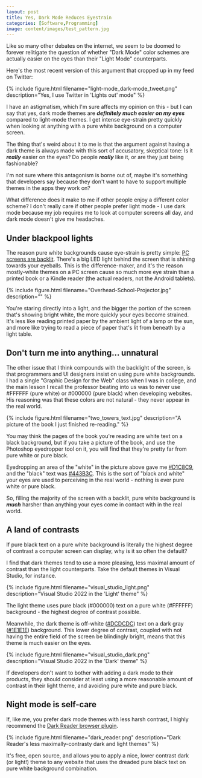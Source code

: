 ```yaml
---
layout: post
title: Yes, Dark Mode Reduces Eyestrain
categories: [Software,Programming]
image: content/images/test_pattern.jpg
---
```


Like so many other debates on the internet, we seem to be doomed to forever relitigate the question of whether "Dark Mode" color schemes are actually easier on the eyes than their "Light Mode" counterparts.

Here's the most recent version of this argument that cropped up in my feed on Twitter:

{% include figure.html filename="light-mode_dark-mode_tweet.png" description="Yes, I use Twitter in 'Lights out' mode" %}

I have an astigmatism, which I'm sure affects my opinion on this - but I can say that yes, dark mode themes are ___definitely much easier on my eyes___ compared to light-mode themes. I get intense eye-strain pretty quickly when looking at anything with a pure white background on a computer screen.

The thing that's weird about it to me is that the argument against having a dark theme is always made with this sort of accusatory, skeptical tone: Is it ___really___ easier on the eyes? Do people ___really___ like it, or are they just being fashionable?

I'm not sure where this antagonism is borne out of, maybe it's something that developers say because they don't want to have to support multiple themes in the apps they work on?

What difference does it make to me if other people enjoy a different color scheme? I don't really care if other people prefer light mode - I use dark mode because my job requires me to look at computer screens all day, and dark mode doesn't give me headaches.

## Under blackpool lights

The reason pure white backgrounds cause eye-strain is pretty simple: [PC screens are backlit](https://en.wikipedia.org/wiki/Backlight). There's a big LED light behind the screen that is shining towards your eyeballs. This is the difference-maker, and it's the reason mostly-white themes on a PC screen cause so much more eye strain than a printed book or a Kindle reader (the actual readers, not the Android tablets). 

{% include figure.html filename="Overhead-School-Projector.jpg" description="" %}

You're staring directly into a light, and the bigger the portion of the screen that's showing bright white, the more quickly your eyes become strained. It's less like reading printed paper by the ambient light of a lamp or the sun, and more like trying to read a piece of paper that's lit from beneath by a light table.

## Don't turn me into anything... unnatural

The other issue that I think compounds with the backlight of the screen, is that programmers and UI designers insist on using pure white backgrounds. I had a single "Graphic Design for the Web" class when I was in college, and the main lesson I recall the professor beating into us was to never use #FFFFFF (pure white) or #000000 (pure black) when developing websites. His reasoning was that these colors are not natural - they never appear in the real world.

{% include figure.html filename="two_towers_text.jpg" description="A picture of the book I just finished re-reading." %}

You may think the pages of the book you're reading are white text on a black background, but if you take a picture of the book, and use the Photoshop eyedropper tool on it, you will find that they're pretty far from pure white or pure black.

Eyedropping an area of the "white" in the picture above gave me [#D1C8C9](https://www.color-hex.com/color/d1c8c9), and the "black" text was [#443B3C](https://www.color-hex.com/color/443b3c). This is the sort of "black and white" your eyes are used to perceiving in the real world - nothing is ever pure white or pure black.

So, filling the majority of the screen with a backlit, pure white background is ___much___ harsher than anything your eyes come in contact with in the real world. 

## A land of contrasts

If pure black text on a pure white background is literally the highest degree of contrast a computer screen can display, why is it so often the default?

I find that dark themes tend to use a more pleasing, less maximal amount of contrast than the light counterparts. Take the default themes in Visual Studio, for instance.

{% include figure.html filename="visual_studio_light.png" description="Visual Studio 2022 in the 'Light' theme" %}

The light theme uses pure black (#000000) text on a pure white (#FFFFFF) background - the highest degree of contrast possible.

Meanwhile, the dark theme is off-white ([#DCDCDC](https://www.color-hex.com/color/dcdcdc)) text on a dark gray ([#1E1E1E](https://www.color-hex.com/color/1e1e1e)) background. This lower degree of contrast, coupled with not having the entire field of the screen be blindingly bright, means that this theme is much easier on the eyes.

{% include figure.html filename="visual_studio_dark.png" description="Visual Studio 2022 in the 'Dark' theme" %}

If developers don't want to bother with adding a dark mode to their products, they should consider at least using a more reasonable amount of contrast in their light theme, and avoiding pure white and pure black.

## Night mode is self-care

If, like me, you prefer dark mode themes with less harsh contrast, I highly recommend the [Dark Reader browser plugin](https://darkreader.org/).

{% include figure.html filename="dark_reader.png" description="Dark Reader's less maximally-contrasty dark and light themes" %}

It's free, open source, and allows you to apply a nice, lower contrast dark (or light!) theme to any website that uses the dreaded pure black text on pure white background combination.